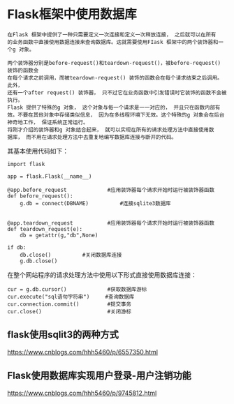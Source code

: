# Flask框架中使用数据库

``` 
在Flask 框架中提供了一种只需要定义一次连接和定义一次释放连接， 之后就可以在所有
的业务函数中直接使用数据连接来查询数据库。这就需要使用FIask 框架中的两个装饰器和一个g 对象。

两个装饰器分别是before-request()和teardown-request()，被before-request() 装饰的函数会
在每个请求之前调用，而被teardown-request() 装饰的函数会在每个请求结束之后调用。此外，
还有一个after request() 装饰器， 只不过它在业务函数中引发错误时它装饰的函数不会被执行。
Flask 提供了特殊的g 对象， 这个对象与每一个请求是一一对应的， 并且只在函数内部有
效。不要在其他对象中存储类似信息， 因为在多线程环境下无效。这个特殊的g 对象会在后台神奇地工作， 保证系统正常运行。
将刚才介绍的装饰器和g 对象结合起来， 就可以实现在所有的请求处理方法中直接使用数
据库， 而不用在请求处理方法中去重复地编写数据库连接与断开的代码。
```
其基本使用代码如下：
``` 
import flask

app = flask.Flask(__name__)

@app.before_request             #应用装饰器每个请求开始时运行被装饰器函数
def before_request():
    g.db = connect(DBNAME)          #连接sqlite3数据库
    

@app.teardown_request           #应用装饰器每个请求开始时运行被装饰器函数
def teardown_request(e):
    db = getattr(g,"db",None)

if db:
    db.close()          #关闭数据库连接
    g.db.close()
```

在整个网站程序的请求处理方法中使用以下形式直接使用数据库连接：
``` 
cur = g.db.cursor()             #获取数据库游标
cur.execute("sql语句字符串")     #查询数据库
cur.connection.commit()         #提交事务
cur.close()                     #关闭游标
```

## flask使用sqlit3的两种方式
https://www.cnblogs.com/hhh5460/p/6557350.html

## Flask使用数据库实现用户登录-用户注销功能

https://www.cnblogs.com/hhh5460/p/9745812.html
